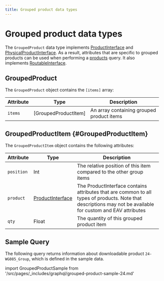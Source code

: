 ```yaml
---
title: Grouped product data types
---
```


# Grouped product data types

The `GroupedProduct` data type implements [ProductInterface](../index.md) and [PhysicalProductInterface](../index.md#physicalproductinterface). As a result, attributes that are specific to grouped products can be used when performing a [products](../../queries/products.md) query. It also implements [RoutableInterface](../routable.md).

## GroupedProduct

The `GroupedProduct` object contains the `[items]` array:

Attribute | Type | Description
--- | --- | ---
`items` | [GroupedProductItem] | An array containing grouped product items

## GroupedProductItem {#GroupedProductItem}

The `GroupedProductItem` object contains the following attributes:

Attribute | Type | Description
--- | --- | ---
`position` | Int | The relative position of this item compared to the other group items
`product` | [ProductInterface](../index.md) | The ProductInterface contains attributes that are common to all types of products. Note that descriptions may not be available for custom and EAV attributes
`qty` | Float | The quantity of this grouped product item

## Sample Query

The following query returns information about downloadable product `24-WG085_Group`, which is defined in the sample data.

import GroupedProductSample from '/src/pages/_includes/graphql/grouped-product-sample-24.md'

<GroupedProductSample />
